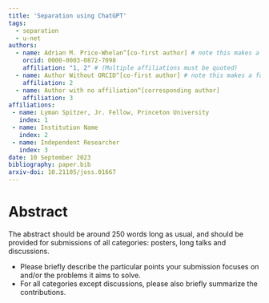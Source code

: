 ```yaml
---
title: 'Separation using ChatGPT'
tags:
  - separation
  - u-net
authors:
  - name: Adrian M. Price-Whelan^[co-first author] # note this makes a footnote saying 'co-first author'
    orcid: 0000-0003-0872-7098
    affiliation: "1, 2" # (Multiple affiliations must be quoted)
  - name: Author Without ORCID^[co-first author] # note this makes a footnote saying 'co-first author'
    affiliation: 2
  - name: Author with no affiliation^[corresponding author]
    affiliation: 3
affiliations:
 - name: Lyman Spitzer, Jr. Fellow, Princeton University
   index: 1
 - name: Institution Name
   index: 2
 - name: Independent Researcher
   index: 3
date: 10 September 2023
bibliography: paper.bib
arxiv-doi: 10.21105/joss.01667
---
```


# Abstract

The abstract should be around 250 words long as usual, and should be provided
for submissions of all categories: posters, long talks and discussions.

* Please briefly describe the particular points your submission focuses on and/or the
problems it aims to solve.
* For all categories except discussions, please also briefly summarize the contributions.
